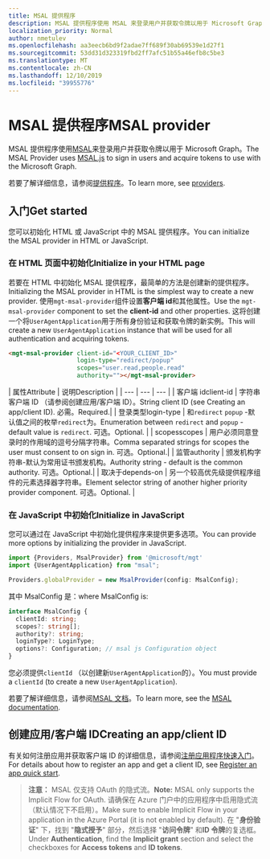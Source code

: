```yaml
---
title: MSAL 提供程序
description: MSAL 提供程序使用 MSAL 来登录用户并获取令牌以用于 Microsoft Graph
localization_priority: Normal
author: nmetulev
ms.openlocfilehash: aa3eecb6bd9f2adae7ff689f30ab69539e1d27f1
ms.sourcegitcommit: 53dd31d323319fbd2ff7afc51b55a46efb8c5be3
ms.translationtype: MT
ms.contentlocale: zh-CN
ms.lasthandoff: 12/10/2019
ms.locfileid: "39955776"
---
```

# <a name="msal-provider"></a><span data-ttu-id="9fef1-103">MSAL 提供程序</span><span class="sxs-lookup"><span data-stu-id="9fef1-103">MSAL provider</span></span>

<span data-ttu-id="9fef1-104">MSAL 提供程序使用[MSAL](https://github.com/AzureAD/microsoft-authentication-library-for-js)来登录用户并获取令牌以用于 Microsoft Graph。</span><span class="sxs-lookup"><span data-stu-id="9fef1-104">The MSAL Provider uses [MSAL.js](https://github.com/AzureAD/microsoft-authentication-library-for-js) to sign in users and acquire tokens to use with the Microsoft Graph.</span></span>

<span data-ttu-id="9fef1-105">若要了解详细信息，请参阅[提供程序](../providers.md)。</span><span class="sxs-lookup"><span data-stu-id="9fef1-105">To learn more, see [providers](../providers.md).</span></span>

## <a name="get-started"></a><span data-ttu-id="9fef1-106">入门</span><span class="sxs-lookup"><span data-stu-id="9fef1-106">Get started</span></span>

<span data-ttu-id="9fef1-107">您可以初始化 HTML 或 JavaScript 中的 MSAL 提供程序。</span><span class="sxs-lookup"><span data-stu-id="9fef1-107">You can initialize the MSAL provider in HTML or JavaScript.</span></span>

### <a name="initialize-in-your-html-page"></a><span data-ttu-id="9fef1-108">在 HTML 页面中初始化</span><span class="sxs-lookup"><span data-stu-id="9fef1-108">Initialize in your HTML page</span></span>

<span data-ttu-id="9fef1-109">若要在 HTML 中初始化 MSAL 提供程序，最简单的方法是创建新的提供程序。</span><span class="sxs-lookup"><span data-stu-id="9fef1-109">Initializing the MSAL provider in HTML is the simplest way to create a new provider.</span></span> <span data-ttu-id="9fef1-110">使用`mgt-msal-provider`组件设置**客户端 id**和其他属性。</span><span class="sxs-lookup"><span data-stu-id="9fef1-110">Use the `mgt-msal-provider` component to set the **client-id** and other properties.</span></span> <span data-ttu-id="9fef1-111">这将创建一个将`UserAgentApplication`用于所有身份验证和获取令牌的新实例。</span><span class="sxs-lookup"><span data-stu-id="9fef1-111">This will create a new `UserAgentApplication` instance that will be used for all authentication and acquiring tokens.</span></span>

```html
<mgt-msal-provider client-id="<YOUR_CLIENT_ID>"
                   login-type="redirect/popup"
                   scopes="user.read,people.read"
                   authority=""></mgt-msal-provider>
```

| <span data-ttu-id="9fef1-112">属性</span><span class="sxs-lookup"><span data-stu-id="9fef1-112">Attribute</span></span> | <span data-ttu-id="9fef1-113">说明</span><span class="sxs-lookup"><span data-stu-id="9fef1-113">Description</span></span> |
| --- | --- | --- |
| <span data-ttu-id="9fef1-114">客户端 id</span><span class="sxs-lookup"><span data-stu-id="9fef1-114">client-id</span></span>   | <span data-ttu-id="9fef1-115">字符串客户端 ID （请参阅创建应用/客户端 ID）。</span><span class="sxs-lookup"><span data-stu-id="9fef1-115">String client ID (see Creating an app/client ID).</span></span> <span data-ttu-id="9fef1-116">必需。</span><span class="sxs-lookup"><span data-stu-id="9fef1-116">Required.</span></span>|
| <span data-ttu-id="9fef1-117">登录类型</span><span class="sxs-lookup"><span data-stu-id="9fef1-117">login-type</span></span>  | <span data-ttu-id="9fef1-118">和`redirect` `popup` -默认值之间的枚举`redirect`为。</span><span class="sxs-lookup"><span data-stu-id="9fef1-118">Enumeration between `redirect` and `popup` - default value is `redirect`.</span></span> <span data-ttu-id="9fef1-119">可选。</span><span class="sxs-lookup"><span data-stu-id="9fef1-119">Optional.</span></span> |
| <span data-ttu-id="9fef1-120">scopes</span><span class="sxs-lookup"><span data-stu-id="9fef1-120">scopes</span></span>  | <span data-ttu-id="9fef1-121">用户必须同意登录时的作用域的逗号分隔字符串。</span><span class="sxs-lookup"><span data-stu-id="9fef1-121">Comma separated strings for scopes the user must consent to on sign in.</span></span> <span data-ttu-id="9fef1-122">可选。</span><span class="sxs-lookup"><span data-stu-id="9fef1-122">Optional.</span></span>|
| <span data-ttu-id="9fef1-123">监管</span><span class="sxs-lookup"><span data-stu-id="9fef1-123">authority</span></span>  | <span data-ttu-id="9fef1-124">颁发机构字符串-默认为常用证书颁发机构。</span><span class="sxs-lookup"><span data-stu-id="9fef1-124">Authority string - default is the common authority.</span></span> <span data-ttu-id="9fef1-125">可选。</span><span class="sxs-lookup"><span data-stu-id="9fef1-125">Optional.</span></span>|
| <span data-ttu-id="9fef1-126">取决于</span><span class="sxs-lookup"><span data-stu-id="9fef1-126">depends-on</span></span> | <span data-ttu-id="9fef1-127">另一个较高优先级提供程序组件的元素选择器字符串。</span><span class="sxs-lookup"><span data-stu-id="9fef1-127">Element selector string of another higher priority provider component.</span></span> <span data-ttu-id="9fef1-128">可选。</span><span class="sxs-lookup"><span data-stu-id="9fef1-128">Optional.</span></span> |

### <a name="initialize-in-javascript"></a><span data-ttu-id="9fef1-129">在 JavaScript 中初始化</span><span class="sxs-lookup"><span data-stu-id="9fef1-129">Initialize in JavaScript</span></span>

<span data-ttu-id="9fef1-130">您可以通过在 JavaScript 中初始化提供程序来提供更多选项。</span><span class="sxs-lookup"><span data-stu-id="9fef1-130">You can provide more options by initializing the provider in JavaScript.</span></span>

```ts
import {Providers, MsalProvider} from '@microsoft/mgt'
import {UserAgentApplication} from "msal";

Providers.globalProvider = new MsalProvider(config: MsalConfig);
```

<span data-ttu-id="9fef1-131">其中 MsalConfig 是：</span><span class="sxs-lookup"><span data-stu-id="9fef1-131">where MsalConfig is:</span></span>

```ts
interface MsalConfig {
  clientId: string;
  scopes?: string[];
  authority?: string;
  loginType?: LoginType;
  options?: Configuration; // msal js Configuration object
}
```

<span data-ttu-id="9fef1-132">您必须提供`clientId` （以创建新`UserAgentApplication`的）。</span><span class="sxs-lookup"><span data-stu-id="9fef1-132">You must provide a `clientId` (to create a new `UserAgentApplication`).</span></span>

<span data-ttu-id="9fef1-133">若要了解详细信息，请参阅[MSAL 文档](https://github.com/AzureAD/microsoft-authentication-library-for-js/wiki/MSAL-basics)。</span><span class="sxs-lookup"><span data-stu-id="9fef1-133">To learn more, see the [MSAL documentation](https://github.com/AzureAD/microsoft-authentication-library-for-js/wiki/MSAL-basics).</span></span>

## <a name="creating-an-appclient-id"></a><span data-ttu-id="9fef1-134">创建应用/客户端 ID</span><span class="sxs-lookup"><span data-stu-id="9fef1-134">Creating an app/client ID</span></span>

<span data-ttu-id="9fef1-135">有关如何注册应用并获取客户端 ID 的详细信息，请参阅[注册应用程序快速入门](https://docs.microsoft.com/azure/active-directory/develop/quickstart-register-app)。</span><span class="sxs-lookup"><span data-stu-id="9fef1-135">For details about how to register an app and get a client ID, see [Register an app quick start](https://docs.microsoft.com/azure/active-directory/develop/quickstart-register-app).</span></span>

><span data-ttu-id="9fef1-136">**注意：** MSAL 仅支持 OAuth 的隐式流。</span><span class="sxs-lookup"><span data-stu-id="9fef1-136">**Note:** MSAL only supports the Implicit Flow for OAuth.</span></span> <span data-ttu-id="9fef1-137">请确保在 Azure 门户中的应用程序中启用隐式流（默认情况下不启用）。</span><span class="sxs-lookup"><span data-stu-id="9fef1-137">Make sure to enable Implicit Flow in your application in the Azure Portal (it is not enabled by default).</span></span> <span data-ttu-id="9fef1-138">在 "**身份验证**" 下，找到 "**隐式授予**" 部分，然后选择 "**访问令牌**" 和**ID 令牌**的复选框。</span><span class="sxs-lookup"><span data-stu-id="9fef1-138">Under **Authentication**, find the **Implicit grant** section and select the checkboxes for **Access tokens** and **ID tokens**.</span></span>
